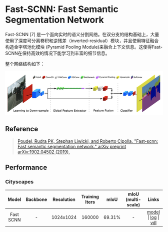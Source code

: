 <!--
 * @Author: TJUZQC
 * @Date: 2020-11-25 16:12:55
 * @LastEditors: TJUZQC
 * @LastEditTime: 2020-11-26 12:56:56
 * @Description: None
-->
# Fast-SCNN: Fast Semantic Segmentation Network

Fast-SCNN [7] 是一个面向实时的语义分割网络。在双分支的结构基础上，大量使用了深度可分离卷积和逆残差（inverted-residual）模块，并且使用特征融合构造金字塔池化模块 (Pyramid Pooling Module)来融合上下文信息。这使得Fast-SCNN在保持高效的情况下能学习到丰富的细节信息。

整个网络结构如下：

![](../_imgs_/fast-scnn.png)
## Reference

> [Poudel, Rudra PK, Stephan Liwicki, and Roberto Cipolla. "Fast-scnn: Fast semantic segmentation network." arXiv preprint arXiv:1902.04502 (2019).](https://arxiv.org/abs/1902.04502)

## Performance

### Cityscapes

| Model | Backbone | Resolution | Training Iters | mIoU | mIoU (multi-scale) | Links |
|:-:|:-:|:-:|:-:|:-:|:-:|:-:|
|Fast SCNN|-|1024x1024|160000|69.31%|-|[model](https://bj.bcebos.com/paddleseg/dygraph/cityscapes/fastscnn_cityscapes_1024x1024_160k/model.pdparams) \| [log](https://bj.bcebos.com/paddleseg/dygraph/cityscapes/fastscnn_cityscapes_1024x1024_160k/train.log) \| [vdl](https://paddlepaddle.org.cn/paddle/visualdl/service/app/scalar?id=3b4c3f01c9213cac14e53c69d262a337)|

